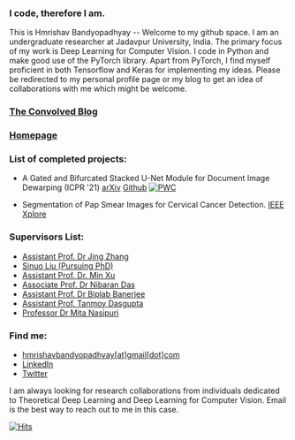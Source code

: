 ### I code, therefore I am.

This is Hmrishav Bandyopadhyay -- Welcome to my github space. I am an undergraduate researcher at Jadavpur University, India. The primary focus of my work is Deep Learning for Computer Vision. I code in Python and make good use of the PyTorch library. Apart from PyTorch, I find myself proficient in both Tensorflow and Keras for implementing my ideas. Please be redirected to my personal profile page or my blog to get an idea of collaborations with me which might be welcome.

### [The Convolved Blog](https://www.theconvolvedblog.vision)
### [Homepage](https://hmrishavbandy.github.io/)

### List of completed projects:

- A Gated and Bifurcated Stacked U-Net Module for Document Image Dewarping (ICPR '21) [arXiv](https://arxiv.org/abs/2007.09824) [Github](https://github.com/DVLP-CMATERJU/RectiNet) [![PWC](https://img.shields.io/endpoint.svg?url=https://paperswithcode.com/badge/a-gated-and-bifurcated-stacked-u-net-module/ssim-on-docunet)](https://paperswithcode.com/sota/ssim-on-docunet?p=a-gated-and-bifurcated-stacked-u-net-module)

- Segmentation of Pap Smear Images for Cervical Cancer Detection. [IEEE Xplore](https://www.google.com/url?sa=t&rct=j&q=&esrc=s&source=web&cd=&cad=rja&uact=8&ved=2ahUKEwjemsTW4eHqAhWqzjgGHVHoCbAQFjAAegQIAhAB&url=https%3A%2F%2Fieeexplore.ieee.org%2Fdocument%2F9106484&usg=AOvVaw3Nmunj3ZRUUTBKoXTtD6ld)

### Supervisors List:

- [Assistant Prof. Dr Jing Zhang](https://scholar.google.com/citations?user=4K5Gkf0AAAAJ&hl=en)
- [Sinuo Liu (Pursuing PhD)](https://scholar.google.com/citations?user=EVMvLssAAAAJ&hl=zh-CN)
- [Assistant Prof. Dr. Min Xu](https://scholar.google.com/citations?user=Y3Cqt0cAAAAJ&hl=en)
- [Associate Prof. Dr Nibaran Das](https://scholar.google.co.in/citations?user=vMx63B4AAAAJ&hl=en)
- [Assistant Prof. Dr Biplab Banerjee](https://scholar.google.co.in/citations?user=IEcsMPAAAAAJ&hl=en)
- [Assistant Prof. Tanmoy Dasgupta](https://scholar.google.com/citations?user=-AlEIfQAAAAJ)
- [Professor Dr Mita Nasipuri](https://scholar.google.co.in/citations?user=KuRwZmgAAAAJ&hl=en)

### Find me:
- [hmrishavbandyopadhyay[at]gmail[dot]com](mailto:hmrishavbandyopadhyay-remove-if-human@gmail.com)
- [LinkedIn](https://www.linkedin.com/in/hmrishav-bandyopadhyay-002896189/)
- [Twitter](https://twitter.com/hmrishavbandy)

I am always looking for research collaborations from individuals dedicated to Theoretical Deep Learning and Deep Learning for Computer Vision. Email is the best way to reach out to me in this case.

[![Hits](https://hits.seeyoufarm.com/api/count/incr/badge.svg?url=https%3A%2F%2Fgithub.com%2Fhmrishavbandy%2Fhmrishavbandy%2F&count_bg=%2379C83D&title_bg=%23555555&icon=&icon_color=%23E7E7E7&title=Visitor+Counter&edge_flat=true)](https://hits.seeyoufarm.com)
